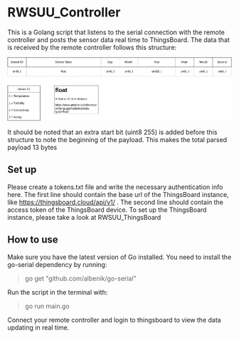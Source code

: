 # RWSUU_Controller

This is a Golang script that listens to the serial connection with the remote controller and posts the sensor data real time to ThingsBoard.
The data that is received by the remote controller follows this structure:

![RWSUU DAT structure](https://github.com/remotewatersensing/RWSUU-Diagrams/blob/main/diagrams/Datastructure.png?raw=true "RWSUU DAT structure")

It should be noted that an extra start bit (uint8 255) is added before this structure to note the beginning of the payload. This makes the total parsed payload 13 bytes 

## Set up
Please create a tokens.txt file and write the necessary authentication info here. The first line should contain the base url of the ThingsBoard instance, like https://thingsboard.cloud/api/v1/ . The second line should contain the access token of the ThingsBoard device. To set up the ThingsBoard instance, please take a look at RWSUU_ThingsBoard

## How to use
Make sure you have the latest version of Go installed. You need to install the go-serial dependency by running:

> go get "github.com/albenik/go-serial"

Run the script in the terminal with:

> go run main.go

Connect your remote controller and login to thingsboard to view the data updating in real time.
